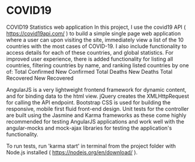 # COVID19
COVID19 Statistics web application
In this project, I use the covid19 API ( https://covid19api.com/ ) to build a simple single page web application where a user can upon visiting the site, immediately view a list of the 10 countries with the most cases of COVID-19. I also include functionality to access details for each of these countries, and global statistics. For improved user experience, there is added functionality for listing all countries, filtering countries by name, and ranking listed countries by one of:
Total Confirmed
New Confirmed
Total Deaths
New Deaths
Total Recovered
New Recovered

AngularJS is a very lightweight frontend framework for dynamic content, and for binding data to the html view.
jQuery creates the XMLHttpRequest for calling the API endpoint.
Bootstrap CSS is used for building the responsive, mobile first fluid front-end design.
Unit tests for the controller are built using the Jasmine and Karma frameworks as these come highly recommended for testing AngularJS applications and work well with the angular-mocks and mock-ajax libraries for testing the application's functionality.

To run tests, run 'karma start' in terminal from the project folder with Node.js installed ( https://nodejs.org/en/download/ ).
